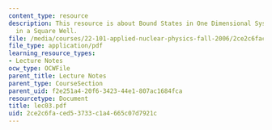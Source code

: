 ```yaml
---
content_type: resource
description: This resource is about Bound States in One Dimensional Systems ? Particle
  in a Square Well.
file: /media/courses/22-101-applied-nuclear-physics-fall-2006/2ce2c6faced53733c1a4665c07d7921c_lec03.pdf
file_type: application/pdf
learning_resource_types:
- Lecture Notes
ocw_type: OCWFile
parent_title: Lecture Notes
parent_type: CourseSection
parent_uid: f2e251a4-20f6-3423-44e1-807ac1684fca
resourcetype: Document
title: lec03.pdf
uid: 2ce2c6fa-ced5-3733-c1a4-665c07d7921c
---
```

